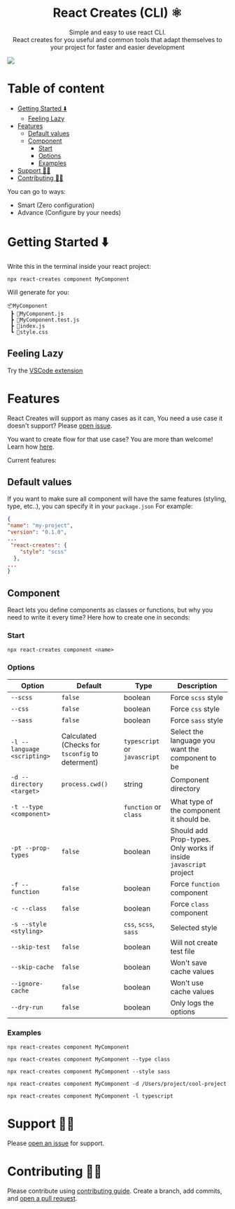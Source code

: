 <p align="center">
  <p align="center">
    <h1 align="center">
      React Creates (CLI) ⚛️
    </h1>
 </p>
  <p align="center">
Simple and easy to use react CLI.
 <br />
React creates for you useful and common tools that adapt themselves to your project for faster and easier development
 </p>
<img src="https://github.com/tzachbon/react-creates/raw/master/packages/cli/screencast.gif">
</p>

# Table of content

- [Getting Started ⬇️](#getting-started-)
  - [Feeling Lazy](#feeling-lazy)
- [Features](#features)
  - [Default values](#default-values)
  - [Component](#component)
    - [Start](#start)
    - [Options](#options)
    - [Examples](#examples)
- [Support 👨‍🔧](#support-)
- [Contributing 👩‍💻](#contributing-)

You can go to ways:

- Smart (Zero configuration)
- Advance (Configure by your needs)

# Getting Started ⬇️

Write this in the terminal inside your react project:

`npx react-creates component MyComponent`

Will generate for you:

```
📦MyComponent
 ┣ 📜MyComponent.js
 ┣ 📜MyComponent.test.js
 ┣ 📜index.js
 ┗ 📜style.css
```

## Feeling Lazy

Try the [VSCode extension](https://marketplace.visualstudio.com/items?itemName=TzachBonfil.react-creates-vsc)

# Features

React Creates will support as many cases as it can, You need a use case it doesn't support? Please [open issue](https://github.com/tzachbon/react-creates/issues/new).

You want to create flow for that use case? You are more than welcome! Learn how [here](#contributing-👩‍💻).

Current features:

## Default values

If you want to make sure all component will have the same features (styling, type, etc..), you can specify it in your `package.json`
For example:

```json
{
"name": "my-project",
"version": "0.1.0",
...
 "react-creates": {
    "style": "scss"
  },
...
}
```

## Component

React lets you define components as classes or functions, but why you need to write it every time?
Here how to create one in seconds:

### Start

`npx react-creates component <name>`

### Options

| Option                      | Default                                         | Type                         | Description                                                      |
| --------------------------- | ----------------------------------------------- | ---------------------------- | ---------------------------------------------------------------- |
| `--scss`                    | `false`                                         | boolean                      | Force `scss` style                                               |
| `--css`                     | `false`                                         | boolean                      | Force `css` style                                                |
| `--sass`                    | `false`                                         | boolean                      | Force `sass` style                                               |
| `-l --language <scripting>` | Calculated (Checks for `tsconfig` to determent) | `typescript` or `javascript` | Select the language you want the component to be                 |
| `-d --directory <target>`   | `process.cwd()`                                 | string                       | Component directory                                              |
| `-t --type <component>`     |                                                 | `function` or `class`        | What type of the component it should be.                         |
| `-pt --prop-types`          | `false`                                         | boolean                      | Should add Prop-types. Only works if inside `javascript` project |
| `-f --function`             | `false`                                         | boolean                      | Force `function` component                                       |
| `-c --class`                | `false`                                         | boolean                      | Force `class` component                                          |
| `-s --style <styling>`      |                                                 | `css`, `scss`, `sass`        | Selected style                                                   |
| `--skip-test`               | `false`                                         | boolean                      | Will not create test file                                        |
| `--skip-cache`              | `false`                                         | boolean                      | Won't save cache values                                          |
| `--ignore-cache`            | `false`                                         | boolean                      | Won't use cache values                                           |
| `--dry-run`                 | `false`                                         | boolean                      | Only logs the options                                            |

### Examples

`npx react-creates component MyComponent`

`npx react-creates component MyComponent --type class`

`npx react-creates component MyComponent --style sass`

`npx react-creates component MyComponent -d /Users/project/cool-project`

`npx react-creates component MyComponent -l typescript`

# Support 👨‍🔧

Please [open an issue](https://github.com/tzachbon/react-creates/issues/new) for support.

# Contributing 👩‍💻

Please contribute using [contributing guide](../../CONTRIBUTING.md). Create a branch, add commits, and [open a pull request](https://github.com/tzachbon/react-creates/compare/).
